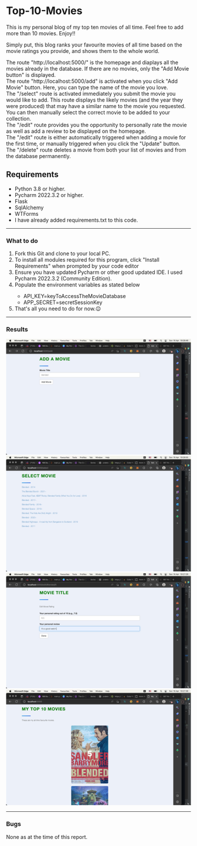 <h1>Top-10-Movies</h1>
This is my personal blog of my top ten movies of all time. Feel free to add more than 10 movies. Enjoy!! <br>
<p>Simply put, this blog ranks your favourite movies of all time based on the movie ratings you provide, and shows them to the whole world.</p>
The route "http://localhost:5000/" is the homepage and diaplays all the movies already in the database. If there are no movies, only the "Add Movie button" is displayed. <br>
The route "http://localhost:5000/add" is activated when you click "Add Movie" button. Here, you can type the name of the movie you love.<br>
The "/select" route is activated immediately you submit the movie you would like to add. This route displays the likely movies (and the year they were produced) that may have a similar name to the movie you requested. <br>
You can then manually select the correct movie to be added to your collection.<br> 
The "/edit" route provides you the opportunity to personally rate the movie as well as add a review to be displayed on the homepage. <br>
The "/edit" route is either automatically triggered when adding a movie for the first time, or manually triggered when you click the "Update" button.<br>
The "/delete" route deletes a movie from both your list of movies and from the database permanently.<br>


<h2>Requirements</h2>
<ul>
  <li>Python 3.8 or higher.</li>
  <li>Pycharm 2022.3.2 or higher.</li>
  <li>Flask</li>
  <li>SqlAlchemy</li>
  <li>WTForms</li>
  <li>I have already added requirements.txt to this code.</li>
</ul>
<hr>
<h3>What to do</h3>
<ol>
  <li>Fork this Git and clone to your local PC.</li>
  <li>To install all modules required for this program, click "Install Requirements" when prompted by your code editor</li>
  <li>Ensure you have updated Pycharm or other good updated IDE. I used Pycharm 2022.3.2 (Community Edition).</li>
  <li>Populate the environment variables as stated below</li>
  <ul>
    <li>API_KEY=keyToAccessTheMovieDatabase</li>
    <li>APP_SECRET=secretSessionKey</li>
  </ul>
  <li>That's all you need to do for now.😉</li>
</ol>

<hr>
<h3>Results</h3>
<img src="https://github.com/obiora789/Top-10-Movies/blob/ecacbda745b9e5a1dc5e32a42a8d9584d3ea3785/Screenshot%202023-04-16%20at%2019.26.49.png" alt="addMovieScreenshot">
<img src="https://github.com/obiora789/Top-10-Movies/blob/ecacbda745b9e5a1dc5e32a42a8d9584d3ea3785/Screenshot%202023-04-16%20at%2019.26.55.png" alt="selectMovie">
<img src="https://github.com/obiora789/Top-10-Movies/blob/ecacbda745b9e5a1dc5e32a42a8d9584d3ea3785/Screenshot%202023-04-16%20at%2019.27.29.png" alt="updateRatingsAndReviews">
<img src="https://github.com/obiora789/Top-10-Movies/blob/ecacbda745b9e5a1dc5e32a42a8d9584d3ea3785/Screenshot%202023-04-16%20at%2019.27.39.png" alt="homepage">
<hr>
<h3>Bugs</h3>
<p>None as at the time of this report.</p>
